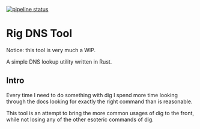  [![pipeline status](https://gitlab.parker.systems/drew/rig-dns-tool/badges/main/pipeline.svg)](https://gitlab.parker.systems/drew/rig-dns-tool/-/commits/main) 

# Rig DNS Tool

Notice: this tool is very much a WIP.

A simple DNS lookup utility written in Rust.

## Intro
Every time I need to do something with dig I spend more time looking through the docs looking for exactly the right command than is reasonable.

This tool is an attempt to bring the more common usages of dig to the front, while not losing any of the other esoteric commands of dig.

